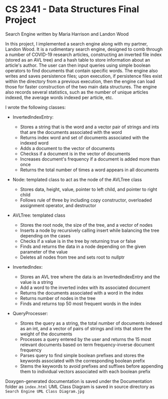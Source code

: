 # CS 2341 - Data Structures Final Project
Search Engine written by Maria Harrison and Landon Wood

In this project, I implemented a search engine along with my partner, Landon Wood. It is a rudimentary search engine, designed to comb through a number of COVID-19 research articles, constructing an inverted file index (stored as an AVL tree) and a hash table to store information about an article's author. The user can then input queries using simple boolean operators to find documents that contain specific words. The engine also writes and saves persistence files; upon execution, if persistence files exist within the directory from a previous execution, then the engine can load those for faster construction of the two main data structures. The engine also records several statistics, such as the number of unique articles indexed, the average words indexed per article, etc.

I wrote the following classes:

- InvertedIndexEntry:
  - Stores a string that is the word and a vector pair of strings and ints that are the documents associated with the word
  - Returns index word and set of documents associated with the indexed word
  - Adds a document to the vector of documents
  - Checkss if a document is in the vector of documents
  - Increases document's frequency if a document is added more than once
  - Returns the total number of times a word appears in all documents

- Node: templated class to act as the node of the AVLTree class
  - Stores data, height, value, pointer to left child, and pointer to right child
  - Follows rule of three by including copy constructor, overloaded assignment operator, and destructor

- AVLTree: templated class
  - Stores the root node, the size of the tree, and a vector of nodes
  - Inserts a node by recursively calling insert while balancing the tree depending on the cases
  - Checks if a value is in the tree by returning true or false
  - Finds and returns the data in a node depending on the given parameter of the value
  - Deletes all nodes from tree and sets root to nullptr

- InvertedIndex:
  - Stores an AVL tree where the data is an InvertedIndexEntry and the value is a string
  - Add a word to the inverted index with its associated document
  - Returns the documents associated with a word in the index
  - Returns number of nodes in the tree
  - Finds and returns top 50 most frequent words in the index

- QueryProcesser:
  - Stores the query as a string, the total number of documents indexed as an int, and a vector of pairs of strings and ints that store the weight of the documents
  - Processes a query entered by the user and returns the 15 most relevant documents based on term frequency-inverse document frequency
  - Parses query to find simple boolean prefixes and stores the keywords associated with the corresponding boolean prefix
  - Stems the keywords to avoid prefixes and suffixes before appending them to individual vectors associated with each boolean prefix

Doxygen-generated documentation is saved under the Documentation folder as `index.html` 
UML Class Diagram is saved in source directory as `Search Engine UML Class Diagram.jpg`
